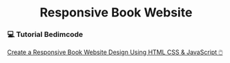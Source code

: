 <div align="center">

# Responsive Book Website

</div>

### :computer: Tutorial Bedimcode

[Create a Responsive Book Website Design Using HTML CSS & JavaScript 🖱️](https://www.youtube.com/watch?v=b7eJQSHhuO8)
